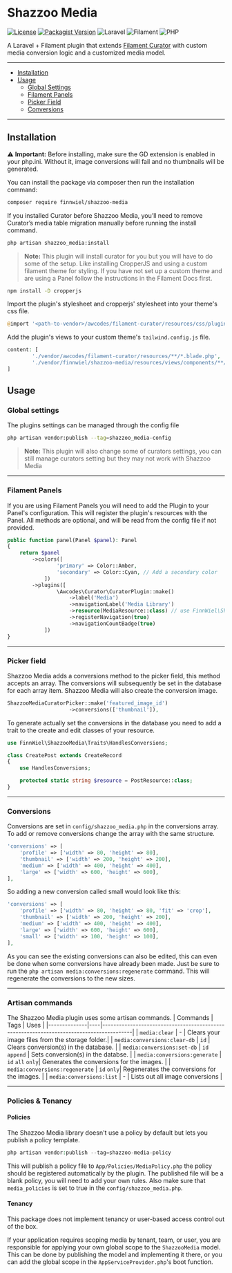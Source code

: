 # Shazzoo Media

[![License](https://img.shields.io/github/license/finnwiel/shazzoo-media.svg)](LICENSE)
[![Packagist Version](https://img.shields.io/packagist/v/finnwiel/shazzoo-media.svg)](https://packagist.org/packages/finnwiel/shazzoo-media)
![Laravel](https://img.shields.io/badge/laravel-12.x-red)
![Filament](https://img.shields.io/badge/filament-3.x-yellow)
![PHP](https://img.shields.io/badge/php-^8.1-blue)

A Laravel + Filament plugin that extends [Filament Curator](https://github.com/awcodes/filament-curator) with custom media conversion logic and a customized media model.

---

- [Installation](#-installation)
- [Usage](#-usage)
  - [Global Settings](#global-settings)
  - [Filament Panels](#filament-panels)
  - [Picker Field](#picker-field)
  - [Conversions](#conversions)

---

## Installation

⚠️ **Important:** Before installing, make sure the GD extension is enabled in your php.ini.
Without it, image conversions will fail and no thumbnails will be generated.

You can install the package via composer then run the installation command:

```bash
composer require finnwiel/shazzoo-media
```

If you installed Curator before Shazzoo Media, you’ll need to remove Curator’s media table migration manually before running the install command.

```bash
php artisan shazzoo_media:install
```

> **Note:** This plugin will install curator for you but you will have to do some of the setup. Like installing CropperJS and using a custom filament theme for styling. If you have not set up a custom theme and are using a Panel follow the instructions in the Filament Docs first.

```bash
npm install -D cropperjs
```

Import the plugin's stylesheet and cropperjs' stylesheet into your theme's css file.

```php
@import '<path-to-vendor>/awcodes/filament-curator/resources/css/plugin.css';
```

Add the plugin's views to your custom theme's `tailwind.config.js` file.

```php
content: [
        './vendor/awcodes/filament-curator/resources/**/*.blade.php',
        './vendor/finnwiel/shazzoo-media/resources/views/components/**/*.blade.php',
]
```

## Usage

### Global settings

The plugins settings can be managed through the config file

```bash
php artisan vendor:publish --tag=shazzoo_media-config
```

> **Note:** This plugin will also change some of curators settings, you can still manage curators setting but they may not work with Shazzoo Media

---

### Filament Panels

If you are using Filament Panels you will need to add the Plugin to your Panel's configuration. This will register the plugin's resources with the Panel. All methods are optional, and will be read from the config file if not provided.

```php
public function panel(Panel $panel): Panel
{
    return $panel
        ->colors([
                'primary' => Color::Amber,
                'secondary' => Color::Cyan, // Add a secondary color
            ])
        ->plugins([
                \Awcodes\Curator\CuratorPlugin::make()
                    ->label('Media')
                    ->navigationLabel('Media Library')
                    ->resource(MediaResource::class) // use FinnWiel\ShazzooMedia\Resources\MediaResource;
                    ->registerNavigation(true)
                    ->navigationCountBadge(true)
            ])
}
```

---

### Picker field

Shazzoo Media adds a conversions method to the picker field, this method accepts an array. The conversions will subsequently be set in the database for each array item. Shazzoo Media will also create the conversion image.

```php
ShazzooMediaCuratorPicker::make('featured_image_id')
                    ->conversions(['thumbnail']),
```

To generate actually set the conversions in the database you need to add a trait to the create and edit classes of your resource.

```php
use FinnWiel\ShazzooMedia\Traits\HandlesConversions;

class CreatePost extends CreateRecord
{
    use HandlesConversions;

    protected static string $resource = PostResource::class;
}
```

---

### Conversions

Conversions are set in `config/shazzoo_media.php` in the conversions array. To add or remove conversions change the array with the same structure.

```php
'conversions' => [
    'profile' => ['width' => 80, 'height' => 80],
    'thumbnail' => ['width' => 200, 'height' => 200],
    'medium' => ['width' => 400, 'height' => 400],
    'large' => ['width' => 600, 'height' => 600],
],
```

So adding a new conversion called small would look like this:

```php
'conversions' => [
    'profile' => ['width' => 80, 'height' => 80, 'fit' => 'crop'],
    'thumbnail' => ['width' => 200, 'height' => 200],
    'medium' => ['width' => 400, 'height' => 400],
    'large' => ['width' => 600, 'height' => 600],
    'small' => ['width' => 100, 'height' => 100],
],
```

As you can see the existing conversions can also be edited, this can even be done when some conversions have already been made. Just be sure to run the `php artisan media:conversions:regenerate` command. This will regenerate the conversions to the new sizes.

---

### Artisan commands

The Shazzoo Media plugin uses some artisan commands.
| Commands | Tags | Uses |
|--------------|----|-----------------------------------------------------------------------------------------|
| `media:clear` | - | Clears your image files from the storage folder.|
| `media:conversions:clear-db` | `id` | Clears conversion(s) in the database. |
| `media:conversions:set-db` | `id` `append` | Sets conversion(s) in the databse. |
| `media:conversions:generate` | `id` `all` `only`| Generates the conversions for the images. |
| `media:conversions:regenerate` | `id` `only`| Regenerates the conversions for the images. |
| `media:conversions:list` | - | Lists out all image conversions |

---

### Policies & Tenancy

#### Policies

The Shazzoo Media library doesn't use a policy by default but lets you publish a policy template.

```php
php artisan vendor:publish --tag=shazzoo-media-policy
```

This will publish a policy file to `App/Policies/MediaPolicy.php` the policy should be registered automatically by the plugin. The published file will be a blank policy, you will need to add your own rules. Also make sure that `media_policies` is set to true in the `config/shazzoo_media.php`.

#### Tenancy

This package does not implement tenancy or user-based access control out of the box.

If your application requires scoping media by tenant, team, or user, you are responsible for applying your own global scope to the `ShazzooMedia` model. This can be done by publishing the model and implementing it there, or you can add the global scope in the `AppServiceProvider.php`'s boot function.

